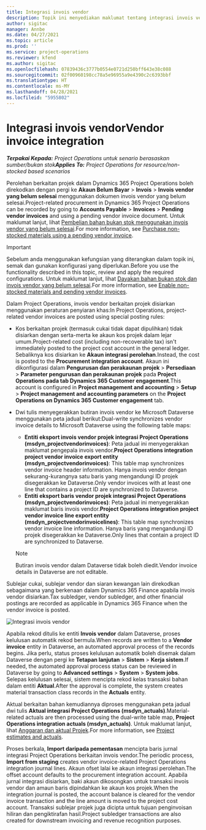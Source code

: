 ```yaml
---
title: Integrasi invois vendor
description: Topik ini menyediakan maklumat tentang integrasi invois vendor dalam Project Operations.
author: sigitac
manager: Annbe
ms.date: 04/27/2021
ms.topic: article
ms.prod: ''
ms.service: project-operations
ms.reviewer: kfend
ms.author: sigitac
ms.openlocfilehash: 07839436c3777b0554e0721d250bff643e38c088
ms.sourcegitcommit: 02f00960198cc78a5e96955a9e4390c2c6393bbf
ms.translationtype: HT
ms.contentlocale: ms-MY
ms.lasthandoff: 04/28/2021
ms.locfileid: "5955802"
---
```

# <a name="vendor-invoice-integration"></a><span data-ttu-id="97d70-103">Integrasi invois vendor</span><span class="sxs-lookup"><span data-stu-id="97d70-103">Vendor invoice integration</span></span>

<span data-ttu-id="97d70-104">_**Terpakai Kepada:** Project Operations untuk senario berasaskan sumber/bukan stok_</span><span class="sxs-lookup"><span data-stu-id="97d70-104">_**Applies To:** Project Operations for resource/non-stocked based scenarios_</span></span>

<span data-ttu-id="97d70-105">Perolehan berkaitan projek dalam Dynamics 365 Project Operations boleh direkodkan dengan pergi ke **Akaun Belum Bayar** > **Invois** > **Invois vendor yang belum selesai** menggunakan dokumen invois vendor yang belum selesai.</span><span class="sxs-lookup"><span data-stu-id="97d70-105">Project-related procurement in Dynamics 365 Project Operations can be recorded by going to **Accounts Payable** > **Invoices** > **Pending vendor invoices** and using a pending vendor invoice document.</span></span> <span data-ttu-id="97d70-106">Untuk maklumat lanjut, lihat [Pembelian bahan bukan stok menggunakan invois vendor yang belum selesai](../procurement/pending-vendor-invoices.md).</span><span class="sxs-lookup"><span data-stu-id="97d70-106">For more information, see [Purchase non-stocked materials using a pending vendor invoice](../procurement/pending-vendor-invoices.md).</span></span>

> [!IMPORTANT]
> <span data-ttu-id="97d70-107">Sebelum anda menggunakan kefungsian yang diterangkan dalam topik ini, semak dan gunakan konfigurasi yang diperlukan.</span><span class="sxs-lookup"><span data-stu-id="97d70-107">Before you use the functionality described in this topic, review and apply the required configurations.</span></span> <span data-ttu-id="97d70-108">Untuk maklumat lanjut, lihat [Dayakan bahan bukan stok dan invois vendor yang belum selesai](../procurement/configure-materials-nonstocked.md).</span><span class="sxs-lookup"><span data-stu-id="97d70-108">For more information, see [Enable non-stocked materials and pending vendor invoices](../procurement/configure-materials-nonstocked.md).</span></span>

<span data-ttu-id="97d70-109">Dalam Project Operations, invois vendor berkaitan projek disiarkan menggunakan peraturan penyiaran khas:</span><span class="sxs-lookup"><span data-stu-id="97d70-109">In Project Operations, project-related vendor invoices are posted using special posting rules:</span></span>

- <span data-ttu-id="97d70-110">Kos berkaitan projek (termasuk cukai tidak dapat dipulihkan) tidak disiarkan dengan serta-merta ke akaun kos projek dalam lejar umum.</span><span class="sxs-lookup"><span data-stu-id="97d70-110">Project-related cost (including non-recoverable tax) isn't immediately posted to the project cost account in the general ledger.</span></span> <span data-ttu-id="97d70-111">Sebaliknya kos disiarkan ke **Akaun integrasi perolehan**.</span><span class="sxs-lookup"><span data-stu-id="97d70-111">Instead, the cost is posted to the **Procurement integration account**.</span></span> <span data-ttu-id="97d70-112">Akaun ini dikonfigurasi dalam **Pengurusan dan perakaunan projek** > **Persediaan** > **Parameter pengurusan dan perakaunan projek** pada **Project Operations pada tab Dynamics 365 Customer engagement**.</span><span class="sxs-lookup"><span data-stu-id="97d70-112">This account is configured in **Project management and accounting** > **Setup** > **Project management and accounting parameters** on the **Project Operations on Dynamics 365 Customer engagement** tab.</span></span>
- <span data-ttu-id="97d70-113">Dwi tulis menyegerakkan butiran invois vendor ke Microsoft Dataverse menggunakan peta jadual berikut:</span><span class="sxs-lookup"><span data-stu-id="97d70-113">Dual-write synchronizes vendor invoice details to Microsoft Dataverse using the following table maps:</span></span>

     - <span data-ttu-id="97d70-114">**Entiti eksport invois vendor projek integrasi Project Operations (msdyn_projectvendorinvoices)**: Peta jadual ini menyegerakkan maklumat pengepala invois vendor.</span><span class="sxs-lookup"><span data-stu-id="97d70-114">**Project Operations integration project vendor invoice export entity (msdyn_projectvendorinvoices)**: This table map synchronizes vendor invoice header information.</span></span> <span data-ttu-id="97d70-115">Hanya invois vendor dengan sekurang-kurangnya satu baris yang mengandungi ID projek disegerakkan ke Dataverse.</span><span class="sxs-lookup"><span data-stu-id="97d70-115">Only vendor invoices with at least one line that contains a project ID are synchronized to Dataverse.</span></span>
     - <span data-ttu-id="97d70-116">**Entiti eksport baris vendor projek integrasi Project Operations (msdyn_projectvendorinvoices)**: Peta jadual ini menyegerakkan maklumat baris invois vendor.</span><span class="sxs-lookup"><span data-stu-id="97d70-116">**Project Operations integration project vendor invoice line export entity (msdyn_projectvendorinvoicelines)**: This table map synchronizes vendor invoice line information.</span></span> <span data-ttu-id="97d70-117">Hanya baris yang mengandungi ID projek disegerakkan ke Dataverse.</span><span class="sxs-lookup"><span data-stu-id="97d70-117">Only lines that contain a project ID are synchronized to Dataverse.</span></span>

     > [!NOTE]
     > <span data-ttu-id="97d70-118">Butiran invois vendor dalam Dataverse tidak boleh diedit.</span><span class="sxs-lookup"><span data-stu-id="97d70-118">Vendor invoice details in Dataverse are not editable.</span></span>

<span data-ttu-id="97d70-119">Sublejar cukai, sublejar vendor dan siaran kewangan lain direkodkan sebagaimana yang berkenaan dalam Dynamics 365 Finance apabila invois vendor disiarkan.</span><span class="sxs-lookup"><span data-stu-id="97d70-119">Tax subledger, vendor subledger, and other financial postings are recorded as applicable in Dynamics 365 Finance when the vendor invoice is posted.</span></span>

![Integrasi invois vendor](media/DW7VendorInvoice.png)

<span data-ttu-id="97d70-121">Apabila rekod ditulis ke entiti **Invois vendor** dalam Dataverse, proses kelulusan automatik rekod bermula.</span><span class="sxs-lookup"><span data-stu-id="97d70-121">When records are written to a **Vendor invoice** entity in Dataverse, an automated approval process of the records begins.</span></span> <span data-ttu-id="97d70-122">Jika perlu, status proses kelulusan automatik boleh disemak dalam Dataverse dengan pergi ke **Tetapan lanjutan** > **Sistem** > **Kerja sistem**.</span><span class="sxs-lookup"><span data-stu-id="97d70-122">If needed, the automated approval process status can be reviewed in Dataverse by going to **Advanced settings** > **System** > **System jobs**.</span></span> <span data-ttu-id="97d70-123">Selepas kelulusan selesai, sistem mencipta rekod kelas transaksi bahan dalam entiti **Aktual**.</span><span class="sxs-lookup"><span data-stu-id="97d70-123">After the approval is complete, the system creates material transaction class records in the **Actuals** entity.</span></span>

<span data-ttu-id="97d70-124">Aktual berkaitan bahan kemudiannya diproses menggunakan peta jadual dwi tulis **Aktual integrasi Project Operations (msdyn_actuals)**.</span><span class="sxs-lookup"><span data-stu-id="97d70-124">Material-related actuals are then processed using the dual-write table map, **Project Operations integration actuals (msdyn_actuals)**.</span></span> <span data-ttu-id="97d70-125">Untuk maklumat lanjut, lihat [Anggaran dan aktual Projek](resource-dual-write-estimates-actuals.md).</span><span class="sxs-lookup"><span data-stu-id="97d70-125">For more information, see [Project estimates and actuals](resource-dual-write-estimates-actuals.md).</span></span>

<span data-ttu-id="97d70-126">Proses berkala, **Import daripada pementasan** mencipta baris jurnal integrasi Project Operations berkaitan invois vendor.</span><span class="sxs-lookup"><span data-stu-id="97d70-126">The periodic process, **Import from staging** creates vendor invoice-related Project Operations integration journal lines.</span></span> <span data-ttu-id="97d70-127">Akaun ofset lalai ke akaun integrasi perolehan.</span><span class="sxs-lookup"><span data-stu-id="97d70-127">The offset account defaults to the procurement integration account.</span></span> <span data-ttu-id="97d70-128">Apabila jurnal integrasi disiarkan, baki akaun dikosongkan untuk transaksi invois vendor dan amaun baris dipindahkan ke akaun kos projek.</span><span class="sxs-lookup"><span data-stu-id="97d70-128">When the integration journal is posted, the account balance is cleared for the vendor invoice transaction and the line amount is moved to the project cost account.</span></span> <span data-ttu-id="97d70-129">Transaksi sublejar projek juga dicipta untuk tujuan penginvoisan hiliran dan pengiktirafan hasil.</span><span class="sxs-lookup"><span data-stu-id="97d70-129">Project subledger transactions are also created for downstream invoicing and revenue recognition purposes.</span></span>
